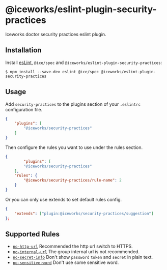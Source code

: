# @iceworks/eslint-plugin-security-practices

Iceworks doctor security practices eslint plugin.

## Installation

Install [esLint](http://eslint.org), `@ice/spec` and `@iceworks/eslint-plugin-security-practices`:

```shell
$ npm install --save-dev eslint @ice/spec @iceworks/eslint-plugin-security-practices
```

## Usage

Add `security-practices` to the plugins section of your `.eslintrc` configuration file. 

```json
{
    "plugins": [
        "@iceworks/security-practices"
    ]
}
```

Then configure the rules you want to use under the rules section.

```json
{
 		"plugins": [
        "@iceworks/security-practices"
    ],
    "rules": {
        "@iceworks/security-practices/rule-name": 2
    }
}
```

Or you can only use extends to set default rules config.

```json
{
    "extends": ["plugin:@iceworks/security-practices/suggestion"]
};
```

## Supported Rules

* [`no-http-url`](./docs/rules/no-http-url.md) Recommended the http url switch to HTTPS.
* [`no-internal-url`](./docs/rules/no-internal-url.md) The group internal url is not recommended.
* [`no-secret-info`](./docs/rules/no-secret-info.md) Don't show `password` `token` and `secret` in plain text.
* [`no-sensitive-word`](./docs/rules/no-sensitive-word.md) Don't use some sensitive word.





